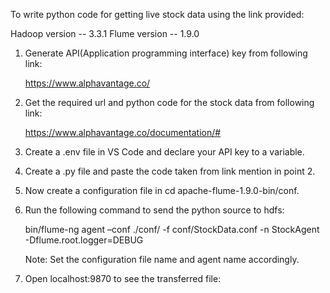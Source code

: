 To write python code for getting live stock data using the link provided:

Hadoop version -- 3.3.1
Flume version -- 1.9.0


1. Generate API(Application programming interface) key from following link:

	https://www.alphavantage.co/


2. Get the required url and python code for the stock data from following link:

	https://www.alphavantage.co/documentation/#


3. Create a .env file in VS Code and declare your API key to a variable.


4. Create a .py file and paste the code taken from link mention in point 2.


5. Now create a configuration file in cd apache-flume-1.9.0-bin/conf.


6. Run the following command to send the python source to hdfs:

	bin/flume-ng agent –conf ./conf/ -f conf/StockData.conf -n StockAgent -Dflume.root.logger=DEBUG

	Note: Set the configuration file name and agent name accordingly.


7. Open localhost:9870 to see the transferred file:

